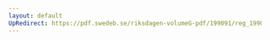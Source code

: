 ```yaml
---
layout: default
UpRedirect: https://pdf.swedeb.se/riksdagen-volumeG-pdf/199091/reg_199091.pdf
---
```

